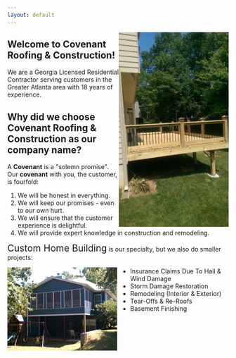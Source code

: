 ```yaml
---
layout: default
---
```



<img src="res/Deck (2).jpg" style="float:right; width: 250px">

## Welcome to Covenant Roofing & Construction!
We are a Georgia Licensed Residential Contractor serving customers in the Greater Atlanta area with 18 years of experience.


## Why did we choose Covenant Roofing & Construction as our company name?
A **Covenant** is a "solemn promise". Our **covenant** with you, the customer, is fourfold:


1. We will be honest in everything.
2. We will keep our promises - even to our own hurt.
3. We will ensure that the customer experience is delightful.
4. We will provide expert knowledge in construction and remodeling.


<span style="font-size: 1.5em">Custom Home Building</span> is our specialty, but we also do smaller projects:

<img src="res/porch_back.jpg" style="float:left; margin-right: 30px">

- Insurance Claims Due To Hail & Wind Damage
- Storm Damage Restoration
- Remodeling (Interior & Exterior)
- Tear-Offs & Re-Roofs
- Basement Finishing

